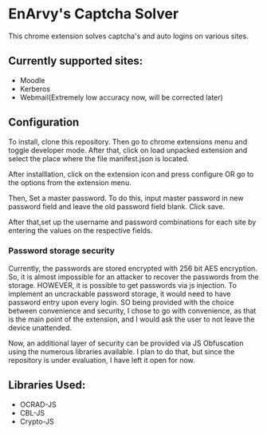 # EnArvy's Captcha Solver

This chrome extension solves captcha's and auto logins on various sites.
## Currently supported sites:
* Moodle
* Kerberos
* Webmail(Extremely low accuracy now, will be corrected later)
## Configuration
To install, clone this repository. Then go to chrome extensions menu and toggle developer mode. After that, click on load unpacked extension and select the place where the file manifest.json is located.

After installlation, click on the extension icon and press configure OR go to the options from the extension menu.

Then, Set a master password. To do this, input master password in new password field and leave the old password field blank. Click save.

After that,set up the username and password combinations for each site by entering the values on the respective fields.

### Password storage security
Currently, the passwords are stored encrypted with 256 bit AES encryption. So, it is almost impossible for an attacker to recover the passwords from the storage. HOWEVER, it is possible to get passwords via js injection. To implement an uncrackable password storage, it would need to have password entry upon every login. SO being provided with the choice between convenience and security, I chose to go with convenience, as that is the main point of the extension, and I would ask the user to not leave the device unattended.

 Now, an additional layer of security can be provided via JS Obfuscation using the numerous libraries available. I plan to do that, but since the repository is under evaluation, I have left it open for now.  
## Libraries Used:
* OCRAD-JS
* CBL-JS
* Crypto-JS
